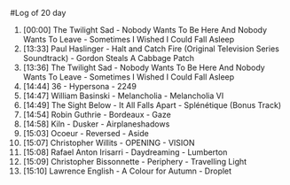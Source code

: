 #Log of 20 day

1. [00:00] The Twilight Sad - Nobody Wants To Be Here And Nobody Wants To Leave - Sometimes I Wished I Could Fall Asleep
1. [13:33] Paul Haslinger - Halt and Catch Fire (Original Television Series Soundtrack) - Gordon Steals A Cabbage Patch
1. [13:36] The Twilight Sad - Nobody Wants To Be Here And Nobody Wants To Leave - Sometimes I Wished I Could Fall Asleep
1. [14:44] 36 - Hypersona - 2249
1. [14:47] William Basinski - Melancholia - Melancholia VI
1. [14:49] The Sight Below - It All Falls Apart - Splénétique (Bonus Track)
1. [14:54] Robin Guthrie - Bordeaux - Gaze
1. [14:58] Kiln - Dusker - Airplaneshadows
1. [15:03] Ocoeur - Reversed - Aside
1. [15:07] Christopher Willits - OPENING - VISION
1. [15:08] Rafael Anton Irisarri - Daydreaming - Lumberton
1. [15:09] Christopher Bissonnette - Periphery - Travelling Light
1. [15:10] Lawrence English - A Colour for Autumn - Droplet
